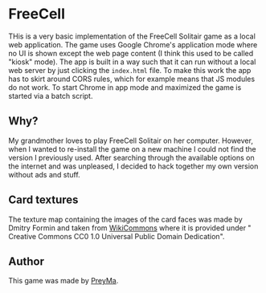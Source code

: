 # FreeCell

THis is a very basic implementation of the FreeCell Solitair game
as a local web application. The game uses Google Chrome's application
mode where no UI is shown except the web page content (I think this
used to be called "kiosk" mode). The app is built in a way such 
that it can run without a local web server by just clicking the
`index.html` file. To make this work the app has to skirt around
CORS rules, which for example means that JS modules do not work.
To start Chrome in app mode and maximized the game is started via
a batch script.

## Why?

My grandmother loves to play FreeCell Solitair on her computer. However,
when I wanted to re-install the game on a new machine I could not find
the version I previously used. After searching through the available
options on the internet and was unpleased, I decided to hack together
my own version without ads and stuff.

## Card textures

The texture map containing the images of the card faces was made
by Dmitry Formin and taken from [WikiCommons][wikiCommons] where
it is provided under " Creative Commons CC0 1.0 Universal Public Domain Dedication".

## Author

This game was made by [PreyMa][githubPage].

[wikiCommons]: https://commons.wikimedia.org/wiki/File:English_pattern_playing_cards_deck.svg
[githubPage]: https://github.com/PreyMa
